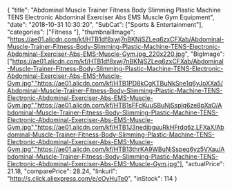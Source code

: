 {
	"title": "Abdominal Muscle Trainer Fitness Body Slimming Plastic Machine TENS Electronic Abdominal Exerciser Abs EMS Muscle Gym Equipment",
	"date": "2018-10-31 10:30:20",
	"SubCat": ["Sports & Entertainment"],
	"categories": ["Fitness "],
	"thumbnailImage": "https://ae01.alicdn.com/kf/HTB1df8xwj7nBKNjSZLeq6zxCFXab/Abdominal-Muscle-Trainer-Fitness-Body-Slimming-Plastic-Machine-TENS-Electronic-Abdominal-Exerciser-Abs-EMS-Muscle-Gym.jpg_220x220.jpg",
	"BigImage": ["https://ae01.alicdn.com/kf/HTB1df8xwj7nBKNjSZLeq6zxCFXab/Abdominal-Muscle-Trainer-Fitness-Body-Slimming-Plastic-Machine-TENS-Electronic-Abdominal-Exerciser-Abs-EMS-Muscle-Gym.jpg","https://ae01.alicdn.com/kf/HTB1PD8kCgKTBuNkSne1q6yJoXXa5/Abdominal-Muscle-Trainer-Fitness-Body-Slimming-Plastic-Machine-TENS-Electronic-Abdominal-Exerciser-Abs-EMS-Muscle-Gym.jpg","https://ae01.alicdn.com/kf/HTB1sFFcKuuSBuNjSsplq6ze8pXaO/Abdominal-Muscle-Trainer-Fitness-Body-Slimming-Plastic-Machine-TENS-Electronic-Abdominal-Exerciser-Abs-EMS-Muscle-Gym.jpg","https://ae01.alicdn.com/kf/HTB1J3nedjbguuRkHFrdq6z.LFXaX/Abdominal-Muscle-Trainer-Fitness-Body-Slimming-Plastic-Machine-TENS-Electronic-Abdominal-Exerciser-Abs-EMS-Muscle-Gym.jpg","https://ae01.alicdn.com/kf/HTB13thrKA9WBuNjSspeq6yz5VXau/Abdominal-Muscle-Trainer-Fitness-Body-Slimming-Plastic-Machine-TENS-Electronic-Abdominal-Exerciser-Abs-EMS-Muscle-Gym.jpg"],
	"actualPrice": 21.18,
	"comparePrice": 28.24,
	"linkurl": "http://s.click.aliexpress.com/e/cOyHuTe0",
	"inStock": 114
}

